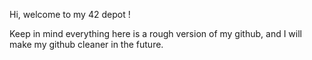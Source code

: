 Hi, welcome to my 42 depot !

Keep in mind everything here is a rough version of my github,
and I will make my github cleaner in the future.

